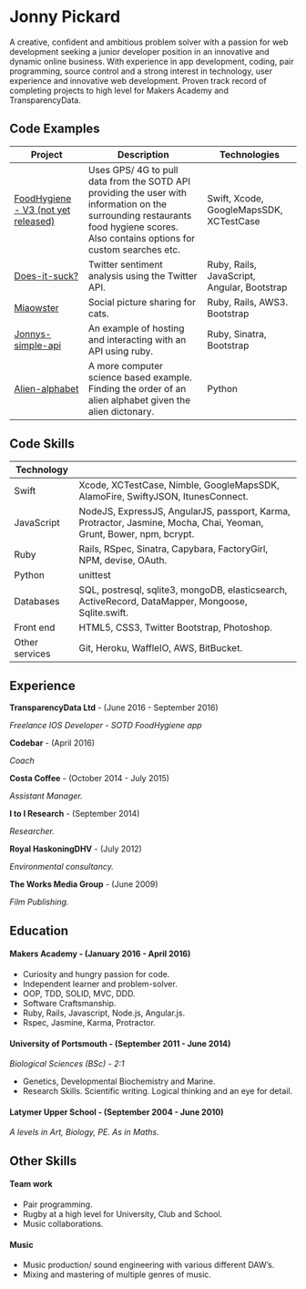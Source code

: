 # Jonny Pickard

A creative, confident and ambitious problem solver with a passion for web development seeking a junior developer position in an innovative and dynamic online business. With experience in app development, coding, pair programming, source control and a strong interest in technology, user experience and innovative web development. Proven track record of completing projects to high level for Makers Academy and TransparencyData.  

## Code Examples

| Project | Description | Technologies |
|---------|-------------|--------------|
|[FoodHygiene - V3 (not yet released)](https://itunes.apple.com/gb/app/food-hygiene/id378087298?mt=8)| Uses GPS/ 4G to pull data from the SOTD API providing the user with information on the surrounding restaurants food hygiene scores. Also contains options for custom searches etc. | Swift, Xcode, GoogleMapsSDK, XCTestCase |
|[Does-it-suck?](https://github.com/JonnyPickard/crowdsource-due-diligence) | Twitter sentiment analysis using the Twitter API. | Ruby, Rails, JavaScript, Angular, Bootstrap |
| [Miaowster](https://github.com/JonnyPickard/miaowster) | Social picture sharing for cats. | Ruby, Rails, AWS3. Bootstrap |
| [Jonnys-simple-api](https://github.com/JonnyPickard/simple-api) | An example of hosting and interacting with an API using ruby. | Ruby, Sinatra, Bootstrap |
| [Alien-alphabet](https://github.com/JonnyPickard/alien-alphabet) | A more computer science based example. Finding the order of an alien alphabet given the alien dictonary. | Python |

## Code Skills

| Technology |  |
|------------|----------|
| Swift | Xcode, XCTestCase, Nimble, GoogleMapsSDK, AlamoFire, SwiftyJSON, ItunesConnect.|
| JavaScript | NodeJS, ExpressJS, AngularJS, passport, Karma, Protractor, Jasmine, Mocha, Chai, Yeoman, Grunt, Bower, npm, bcrypt. |
| Ruby | Rails, RSpec, Sinatra, Capybara, FactoryGirl, NPM, devise, OAuth. |
| Python | unittest |
| Databases | SQL, postresql, sqlite3, mongoDB, elasticsearch,  ActiveRecord, DataMapper, Mongoose, Sqlite.swift. |
| Front end | HTML5, CSS3, Twitter Bootstrap, Photoshop. |
| Other services | Git, Heroku, WaffleIO, AWS, BitBucket. |

## Experience

**TransparencyData Ltd** - (June 2016 - September 2016)

*Freelance IOS Developer - SOTD FoodHygiene app*

**Codebar** - (April 2016)

*Coach*

**Costa Coffee** - (October 2014 - July 2015)

*Assistant Manager.*

**I to I Research** - (September 2014)

*Researcher.*

**Royal HaskoningDHV** - (July 2012)

*Environmental consultancy.*

**The Works Media Group** - (June 2009)

*Film Publishing.*


## Education

#### Makers Academy -           (January 2016 - April 2016)

- Curiosity and hungry passion for code.
- Independent learner and problem-solver.
- OOP, TDD, SOLID, MVC, DDD.
- Software Craftsmanship.
- Ruby, Rails, Javascript, Node.js, Angular.js.
- Rspec, Jasmine, Karma, Protractor.

#### University of Portsmouth - (September 2011 - June 2014)

*Biological Sciences (BSc) - 2:1*
- Genetics, Developmental Biochemistry and Marine.
- Research Skills. Scientific writing. Logical thinking and an eye for detail.

#### Latymer Upper School -     (September 2004 - June 2010)

*A levels in Art, Biology, PE. As in Maths.*

## Other Skills

#### Team work

- Pair programming.
- Rugby at a high level for University, Club and School.
- Music collaborations.

#### Music

- Music production/ sound engineering with various different DAW’s.
- Mixing and mastering of multiple genres of music.
